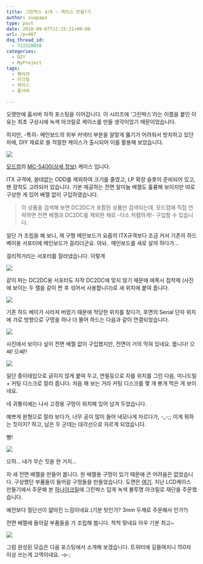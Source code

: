 ```yaml
---
title: 그린박스 4/6 – 케이스 만들?기
author: suapapa
type: post
date: 2010-09-07T12:15:21+00:00
url: /p=467
dsq_thread_id:
  - 722520058
categories:
  - DIY
  - MyProject
tags:
  - 뻥이야
  - 아크릴
  - 케이스
  - 홈서버

---
```

오랫만에 홈서버 자작 포스팅을 이어갑니다. 이 시리즈에 &#8216;그린박스&#8217;라는 이름을 붙인 이유는 최초 구상시에 녹색 아크릴로 케이스를 만들 생각이었기 때문이었습니다.

하지만, -특히- 메인보드의 외부 커넥터 부분을 알맞게 뚫기가 어려워서 방치하고 있던 차에, DIY 재료로 쓸 적절한 케이스가 출시되어 이를 활용해 보았습니다.

![](https://asset.homin.dev/blog/image/mc5400.jpg)

[모드컴][1]의 [MC-5400(상세 정보)][2] 케이스 입니다.

ITX 규격에, 쓸데없는 ODD를 제외하여 크기를 줄였고, LP 확장 슬롯이 준비되어 있고, 팬 장착도 고려되어 있습니다. 기본 제공하는 전면 알미늄 베젤도 훌륭해 보이지만 따로 구상한 게 있어 배젤 없이 구입하였습니다.

> 이 상품을 검색해 보면 DC2DC가 포함된 상품만 검색되는데, 모드컴에 직접 연락하면 전면 베젤과 DC2DC를 제외한 채로 -다소 저렴하게!- 구입할 수 있습니다.

일단 가 조립을 해 보니, 제 구형 메인보드가 요즘의 ITX규격보다 조금 커서 기존의 하드 베이용 서포터에 메인보드가 걸리더군요. 아놔.. 메인보드를 새로 살까 하다가&#8230;

걸리적거리는 서포터를 잘라냈습니다. 이렇게

![](https://asset.homin.dev/blog/image/gbox_casemod_01.jpg)

같이 파는 DC2DC용 서포터도 자작 DC2DC에 맞지 않기 때문에 에폭시 접착제 (사진에 보이는 두 젤을 같이 짠 후 섞어서 사용합니다)로 새 위치에 붙여 줍니다.

![](https://asset.homin.dev/blog/image/gbox_casemod_02.jpg)

기존 하드 베이가 사라져 버렸기 때문에 적당한 위치를 찾다가, 후면의 Serial 단자 위치에 가로 방향으로 구멍을 하나 더 뚤어 하드는 다음과 같이 연결되었습니다.

![](https://asset.homin.dev/blog/image/gbox_casemod_03.jpg)

사진에서 보이다 싶이 전면 배젤 없이 구입했지만, 전면이 거의 막혀 있네요. 뚭니다! 으쌰! 으쌰!!

![](https://asset.homin.dev/blog/image/gbox_casemod_04.jpg)

일단 종이테입으로 긁히지 않게 붙여 두고, 연필등으로 자를 위치를 그린 다음, 미니드릴 + 커팅 디스크로 잘라 줍니다. 처음 해 보는 거라 커팅 디스크를 몇 개 뽀개 먹은 게 보이네요.

네 귀퉁이에는 나사 고정용 구멍이 위치해 있어 남겨 두었습니다.

예쁘게 원형으로 잘라 보다가, 너무 공이 많이 들어 네모나게 자르다가, -_-;; 이게 뭐하는 짓이지? 하고, 남은 두 군데는 대각선으로 자르게 되었습니다.

뻥!

![](https://asset.homin.dev/blog/image/gbox_casemod_05.jpg)

으허&#8230; 내가 무슨 짓을 한 거지&#8230;

자 새 전면 배젤을 만들어 봅니다. 원 배젤용 구멍이 있기 때문에 큰 어려움은 없었습니다. 구상했던 부품들이 들어갈 구멍들을 만들었습니다. 도면은 [여기][3]. 지난 LCD케이스 만들기에서 주문해 본 [하나아크릴][4]에 그린박스 답게 녹색 불투명 아크릴로 재단을 주문했습니다. 




예전보다 절단선이 얇아진 느낌이네요.(기분 탓인가? 3mm 두께로 주문해서 인가?)

전면 배젤에 들어갈 부품들을 가 조립해 봅니다. 척척 맞네요 아우 기분 최고~

![](https://asset.homin.dev/blog/image/gbox_casemod_06.jpg)

그럼 완성된 모습은 다음 포스팅에서 소개해 보겠습니다. 트위터에 길들여지니 150자 이상 쓰는게 고역이네요. -o-;

 [1]: http://www.mccase.co.kr/
 [2]: http://www.mccase.co.kr/kor/product/product_detail1.php?data=aWR4PTM5JnN0YXJ0PTAmc2VhcmNoPSZzZWFyY2hzdHJpbmc9JmluZGV4PTE=||
 [3]: https://homin.dev/svn/HW/HomeServer/cad/
 [4]: http://www.hanaacryl.com/